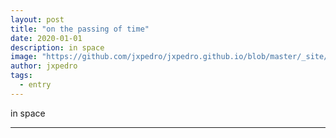 ```yaml
---
layout: post
title: "on the passing of time"
date: 2020-01-01
description: in space
image: "https://github.com/jxpedro/jxpedro.github.io/blob/master/_site/assets/images/icons_web_a.png"
author: jxpedro
tags:
  - entry
---
```

in space

<p></p>

<hr/>